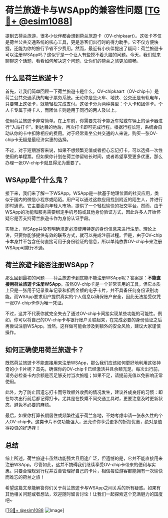 # 荷兰旅遊卡与WSApp的兼容性问题 [[TG💪+ @esim1088](https://t.me/s/esim1088)]

提到去荷兰旅游，很多小伙伴都会想到荷兰旅遊卡（OV-chipkaart）。这张卡不仅是荷兰公共交通系统的核心工具，更是游客们出行时的得力助手。它不仅方便快捷，还能为你的旅行节省不少费用。然而，最近有小伙伴提出了疑问：荷兰旅遊卡可以注册WSApp吗？这似乎是一个让人有些摸不着头脑的问题。今天，我们就来聊聊这个话题，看看如何解决这个问题，让你们的荷兰之旅更加顺畅。

## 什么是荷兰旅遊卡？

首先，让我们简单回顾一下荷兰旅遊卡是什么。OV-chipkaart（OV-chip卡）是荷兰公共交通系统的电子票务系统。无论你是坐火车、地铁、公交还是有轨电车，只要带上这张卡，就能轻松完成支付。这张卡分为两种类型：个人卡和团体卡。个人卡专属于持卡人，而团体卡则适用于同行的两人及以上。

使用荷兰旅遊卡非常简单。在上车前，你需要先将卡靠近车站或车辆上的读卡器进行“入站打卡”。到达目的地后，再次打卡即可完成行程。根据行程长短，系统会自动从你的卡中扣除相应的费用。对于经常乘坐公共交通的人来说，购买一张OV-chip卡无疑是最经济实惠的选择。

不过，对于短期游客来说，如果不想频繁充值或者担心忘记打卡，可以选择一次性使用的单程票。但如果你计划在荷兰停留较长时间，或者希望享受更多优惠，那么办理一张OV-chip卡就显得尤为重要了。

## WSApp是个什么鬼？

接下来，我们来了解一下WSApp。WSApp是一款基于地理位置的社交应用，类似于国内的微信小程序或陌陌。用户可以通过这款应用找到附近的陌生人，并进行即时通讯。它主要面向年轻人市场，提供了一个轻松愉快的社交平台。然而，由于WSApp的功能和服务需要绑定手机号码或其他身份验证方式，因此许多人开始怀疑它是否支持荷兰旅遊卡作为身份认证手段。

实际上，WSApp并没有明确规定必须使用特定的身份信息来进行注册。理论上讲，只要你能够提供有效的联系方式，就可以完成注册过程。但是，由于OV-chip卡本身并不包含任何直接可用于身份验证的信息，所以单纯依靠OV-chip卡来注册WSApp可能行不通。

## 荷兰旅遊卡能否注册WSApp？

那么回到最初的问题——荷兰旅遊卡到底能不能注册WSApp呢？答案是：**不能直接用荷兰旅遊卡注册WSApp**。虽然OV-chip卡是一个非常实用的工具，但它本质上只是一张用于记录乘车记录和扣费金额的电子卡片，并不具备任何身份识别功能。而WSApp要求用户提供真实的个人信息以确保账户安全，因此无法接受仅凭一张OV-chip卡作为唯一凭证。

不过，这并不代表你就完全失去了通过OV-chip卡间接实现某些功能的可能性。例如，你可以将自己的OV-chip卡与银行账户关联起来，在完成必要的身份验证之后再尝试注册WSApp。当然，这样做可能会涉及到额外的安全风险，建议大家谨慎操作。

## 如何正确使用荷兰旅遊卡？

既然荷兰旅遊卡不能直接用来注册WSApp，那么我们应该如何更好地利用这张神奇的小卡片呢？首先，确保你的OV-chip卡已经激活并且余额充足。每次出行前，请务必检查卡内余额是否足够支付当次旅程；如果不足，请提前充值以免影响正常使用。

此外，为了防止因遗忘打卡而导致额外收费的情况发生，建议养成良好的习惯：即在每次出行前后都记得打卡。尤其是在换乘不同交通工具时，更要注意及时更新状态，避免不必要的麻烦。

最后，如果你打算长期居住或频繁往返于荷兰各地，不妨考虑申请一张永久性的个人OV-chip卡。这类卡片不仅功能强大，还允许你享受更多的折扣优惠，绝对是值得投资的好选择！

## 总结

综上所述，荷兰旅遊卡虽然功能强大且用途广泛，但遗憾的是，它并不能直接用来注册WSApp。尽管如此，这并不妨碍我们继续享受OV-chip卡带来的便利与实惠。只要合理规划行程并妥善管理好自己的卡片，相信每位游客都能拥有一次愉快而难忘的荷兰之旅！

希望这篇文章能解答你们关于荷兰旅遊卡与WSApp之间关系的所有疑惑。如果有其他相关问题或者想法，欢迎随时留言讨论！让我们一起探索这个充满魅力的国度吧~

[[TG💪+ @esim1088](https://t.me/s/esim1088) ![Image](https://i.postimg.cc/4NQfJmqS/Snipaste-2025-05-13-00-14-12.png)]